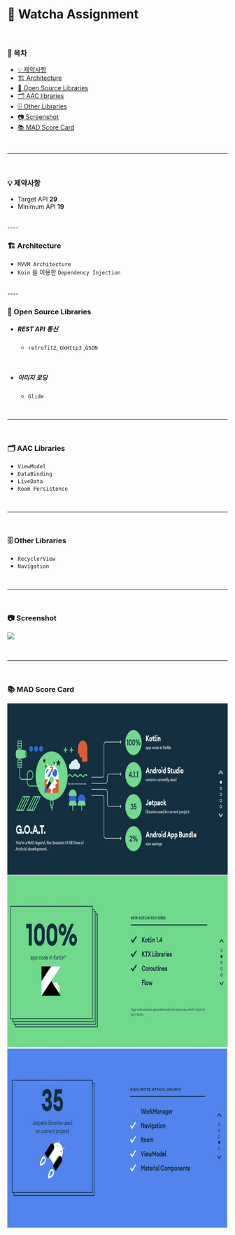 # 📍 Watcha Assignment

</br>

### 📝 목차

- [💡 제약사항](#제약사항)
- [🏗 Architecture](#Architecture)
- [📂 Open Source Libraries](#Open-Source-Libraries)
- [🗂 AAC libraries](#AAC-Libraries)
- [🗄 Other Libraries](#Other-Libraries)
- [📷 Screenshot](#Screenshot)
- [📚 MAD Score Card](#MAD-Score-Card)
</br>

----

</br>

### 💡 제약사항

- Target API **29**
- Minimum API **19**

</br>
----

</br>

###  🏗 Architecture
- `MVVM Architecture`
- `Koin` 을 이용한 `Dependency Injection`
</br>
----

</br>

### 📂 Open Source Libraries
- #####  REST API 통신
  - `retrofit2`, `OkHttp3` ,`GSON` 
</br>

- #####  이미지 로딩
  - `Glide`
</br>

----

</br>

### 🗂 AAC Libraries
 - `ViewModel`
 - `DataBinding`
 - `LiveData`
 - `Room Persistence`
</br>

----

</br>

###  🗄 Other Libraries
 - `RecyclerView`
 - `Navigation`

</br>

-----

</br>

### 📷 Screenshot
<p align="left">
<img width = "400" src="/previews/watcha-simul.gif"/>
</p>

</br>

-----

</br>

### 📚 MAD Score Card

<p align="center">
<img height = "1200" src="/previews/MAD_score_card.jpg"/>
</p>
